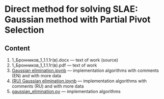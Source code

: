 # Direct method for solving SLAE: Gaussian method with Partial Pivot Selection

## Content
1. 1_Бронников_1_1.1.1г(в).docx — text of work (source)
1. 1_Бронников_1_1.1.1г(в).pdf — text of work
1. [Gaussian elimination.ipynb](./Gaussian%20elimination.ipynb) — implementation algorithms with comments (EN) and with more data
1. [(RU) Gaussian elimination.ipynb](./(RU)%20Gaussian%20elimination.ipynb) — implementation algorithms with comments (RU) and with more data
1. [gaussian_elimination.py](./gaussian_elimination.py) — implementation algorithms
